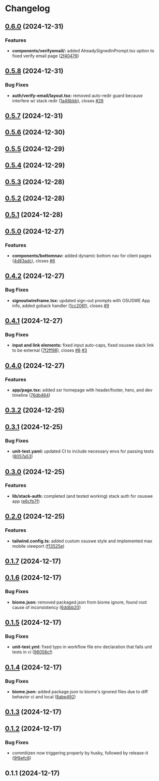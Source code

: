 # Changelog

## [0.6.0](https://github.com/KemingHe/osuswe-app/compare/v0.5.8...v0.6.0) (2024-12-31)

### Features

* **components/verifyemail/:** added AlreadySignedInPrompt.tsx option to fixed verify email page ([2f40476](https://github.com/KemingHe/osuswe-app/commit/2f404760528b7f784707947154b7cece4e7c5808))

## [0.5.8](https://github.com/KemingHe/osuswe-app/compare/v0.5.7...v0.5.8) (2024-12-31)

### Bug Fixes

* **auth/verify-email/layout.tsx:** removed auto-redir guard because interfere w/ stack redir ([1a48bbb](https://github.com/KemingHe/osuswe-app/commit/1a48bbb4e568c023f7c0d99ac57a31f081e8136b)), closes [#28](https://github.com/KemingHe/osuswe-app/issues/28)

## [0.5.7](https://github.com/KemingHe/osuswe-app/compare/v0.5.6...v0.5.7) (2024-12-31)

## [0.5.6](https://github.com/KemingHe/osuswe-app/compare/v0.5.5...v0.5.6) (2024-12-30)

## [0.5.5](https://github.com/KemingHe/osuswe-app/compare/v0.5.4...v0.5.5) (2024-12-29)

## [0.5.4](https://github.com/KemingHe/osuswe-app/compare/v0.5.3...v0.5.4) (2024-12-29)

## [0.5.3](https://github.com/KemingHe/osuswe-app/compare/v0.5.2...v0.5.3) (2024-12-28)

## [0.5.2](https://github.com/KemingHe/osuswe-app/compare/v0.5.1...v0.5.2) (2024-12-28)

## [0.5.1](https://github.com/KemingHe/osuswe-app/compare/v0.5.0...v0.5.1) (2024-12-28)

## [0.5.0](https://github.com/KemingHe/osuswe-app/compare/v0.4.2...v0.5.0) (2024-12-27)

### Features

* **components/bottomnav:** added dynamic bottom nav for client pages ([4d83adc](https://github.com/KemingHe/osuswe-app/commit/4d83adc7905657282e347e1b05e9da7e012fb103)), closes [#6](https://github.com/KemingHe/osuswe-app/issues/6)

## [0.4.2](https://github.com/KemingHe/osuswe-app/compare/v0.4.1...v0.4.2) (2024-12-27)

### Bug Fixes

* **signoutwireframe.tsx:** updated sign-out prompts with OSUSWE App info, added goback handler ([1cc206f](https://github.com/KemingHe/osuswe-app/commit/1cc206fb9a207408543a37234ee9c167b055512a)), closes [#9](https://github.com/KemingHe/osuswe-app/issues/9)

## [0.4.1](https://github.com/KemingHe/osuswe-app/compare/v0.4.0...v0.4.1) (2024-12-27)

### Bug Fixes

* **input and link elements:** fixed input auto-caps, fixed osuswe slack link to be external ([7f2ff98](https://github.com/KemingHe/osuswe-app/commit/7f2ff98befc9d841b7d2e7ac08dcbbe8b145c4e8)), closes [#8](https://github.com/KemingHe/osuswe-app/issues/8) [#3](https://github.com/KemingHe/osuswe-app/issues/3)

## [0.4.0](https://github.com/KemingHe/osuswe-app/compare/v0.3.2...v0.4.0) (2024-12-27)

### Features

* **app/page.tsx:** added ssr homepage with header/footer, hero, and dev timeline ([76db464](https://github.com/KemingHe/osuswe-app/commit/76db464f46cf9fa6c492ecbc2c2ce1f5cb8e74ad))

## [0.3.2](https://github.com/KemingHe/osuswe-app/compare/v0.3.1...v0.3.2) (2024-12-25)

## [0.3.1](https://github.com/KemingHe/osuswe-app/compare/v0.3.0...v0.3.1) (2024-12-25)

### Bug Fixes

* **unit-test.yaml:** updated CI to include necessary envs for passing tests ([8057a53](https://github.com/KemingHe/osuswe-app/commit/8057a536061713635a8ba97af1d64644c0cefde0))

## [0.3.0](https://github.com/KemingHe/osuswe-app/compare/v0.2.0...v0.3.0) (2024-12-25)

### Features

* **lib/stack-auth:** completed (and tested working) stack auth for osuswe app ([e6cfb7f](https://github.com/KemingHe/osuswe-app/commit/e6cfb7f1ead0f09f022a6725fb651f47eed1bda8))

## [0.2.0](https://github.com/KemingHe/osuswe-app/compare/v0.1.7...v0.2.0) (2024-12-25)

### Features

* **tailwind.config.ts:** added custom osuswe style and implemented max mobile viewport ([f13525e](https://github.com/KemingHe/osuswe-app/commit/f13525e7582ba1fe29e4d0af7c5a57fa396d856d))

## [0.1.7](https://github.com/KemingHe/osuswe-app/compare/v0.1.6...v0.1.7) (2024-12-17)

## [0.1.6](https://github.com/KemingHe/osuswe-app/compare/v0.1.5...v0.1.6) (2024-12-17)

### Bug Fixes

* **biome.json:** removed packaged.json from biome ignore, found root cause of inconsistency ([6ddbb20](https://github.com/KemingHe/osuswe-app/commit/6ddbb20a637557c0e139f0865626fce7b5a341cc))

## [0.1.5](https://github.com/KemingHe/osuswe-app/compare/v0.1.4...v0.1.5) (2024-12-17)

### Bug Fixes

* **unit-test.yml:** fixed typo in workflow file env declaration that fails unit tests in ci ([96058cf](https://github.com/KemingHe/osuswe-app/commit/96058cf95c570d7041ce889376159ada1428a024))

## [0.1.4](https://github.com/KemingHe/osuswe-app/compare/v0.1.3...v0.1.4) (2024-12-17)

### Bug Fixes

* **biome.json:** added package.json to biome's ignored files due to diff behavior ci and local ([8abe492](https://github.com/KemingHe/osuswe-app/commit/8abe4925ead36e2543bc06671dba8911aeda2126))

## [0.1.3](https://github.com/KemingHe/osuswe-app/compare/v0.1.2...v0.1.3) (2024-12-17)

## [0.1.2](https://github.com/KemingHe/osuswe-app/compare/v0.1.1...v0.1.2) (2024-12-17)

### Bug Fixes

* commitizen now triggering properly by husky, followed by release-it ([9f8efc8](https://github.com/KemingHe/osuswe-app/commit/9f8efc8645750d05ecb2a1874e80b016c09cc35e))

## 0.1.1 (2024-12-17)
